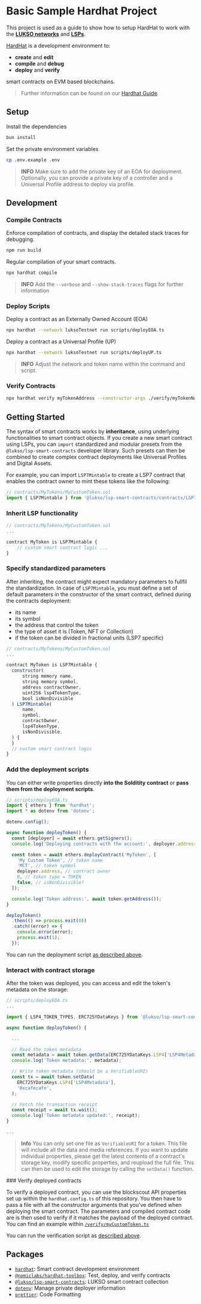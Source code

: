 # Basic Sample Hardhat Project

This project is used as a guide to show how to setup HardHat to work with the **[LUKSO networks](https://docs.lukso.tech/networks/mainnet/parameters)** and **[LSPs](https://docs.lukso.tech/contracts/introduction)**.

[HardHat](https://hardhat.org/docs) is a development environment to:

- **create** and **edit**
- **compile** and **debug**
- **deploy** and **verify**

smart contracts on EVM based blockchains.

> Further information can be found on our [Hardhat Guide](https://docs.lukso.tech/learn/smart-contract-developers/getting-started).

## Setup

Install the dependencies

```bash
bun install
```

Set the private environment variables

```bash
cp .env.example .env
```

> **INFO** Make sure to add the private key of an EOA for deployment. Optionally, you can provide a private key of a controller and a Universal Profile address to deploy via profile.

## Development

### Compile Contracts

Enforce compilation of contracts, and display the detailed stack traces for debugging.

```bash
npm run build
```

Regular compilation of your smart contracts.

```bash
npx hardhat compile
```

> **INFO** Add the `--verbose` and `--show-stack-traces` flags for further information

### Deploy Scripts

Deploy a contract as an Externally Owned Account (EOA)

```bash
npx hardhat --network luksoTestnet run scripts/deployEOA.ts
```

Deploy a contract as a Universal Profile (UP)

```bash
npx hardhat --network luksoTestnet run scripts/deployUP.ts
```

> **INFO** Adjust the network and token name within the command and script.

### Verify Contracts

```bash
npx hardhat verify myTokenAddress --constructor-args ./verify/myTokenName.ts --network luksoTestnet
```

## Getting Started

The syntax of smart contracts works by **inheritance**, using underlying functionalities to smart contract objects. If you create a new smart contract using LSPs, you can `import` standardized and modular presets from the `@lukso/lsp-smart-contracts` developer library. Such presets can then be combined to create complex contract deployments like Universal Profiles and Digital Assets.

For example, you can import `LSP7Mintable` to create a LSP7 contract that enables the contract owner to mint these tokens like the following:

```js
// contracts/MyTokens/MyCustomToken.sol
import { LSP7Mintable } from '@lukso/lsp-smart-contracts/contracts/LSP7DigitalAsset/presets/LSP7Mintable.sol';
```

### Inherit LSP functionality

```js
// contracts/MyTokens/MyCustomToken.sol
...

contract MyToken is LSP7Mintable {
    // custom smart contract logic ...
}
```

### Specify standardized parameters

After inheriting, the contract might expect mandatory parameters to fullfil the standardization. In case of `LSP7Mintable`, you must define a set of default parameters in the constructor of the smart contract, defined during the contracts deployment:

- its name
- its symbol
- the address that control the token
- the type of asset it is (Token, NFT or Collection)
- if the token can be divided in fractional units (LSP7 specific)

```js
// contracts/MyTokens/MyCustomToken.sol
...

contract MyToken is LSP7Mintable {
  constructor(
      string memory name,
      string memory symbol,
      address contractOwner,
      uint256 lsp4TokenType,
      bool isNonDivisible
  ) LSP7Mintable(
      name,
      symbol,
      contractOwner,
      lsp4TokenType,
      isNonDivisible,
  ) {
  }
  // custom smart contract logic
}
```

### Add the deployment scripts

You can either write properties directly **into the Solditity contract** or **pass them from the deployment scripts**.

```js
// scripts/deployEOA.ts
import { ethers } from 'hardhat';
import * as dotenv from 'dotenv';

dotenv.config();

async function deployToken() {
  const [deployer] = await ethers.getSigners();
  console.log('Deploying contracts with the account:', deployer.address);

  const token = await ethers.deployContract('MyToken', [
    'My Custom Token', // token name
    'MCT', // token symbol
    deployer.address, // contract owner
    0, // token type = TOKEN
    false, // isNonDivisible?
  ]);

  console.log('Token address:', await token.getAddress());
}

deployToken()
  .then(() => process.exit(0))
  .catch((error) => {
    console.error(error);
    process.exit(1);
  });
```

You can run the deployment script [as described above](#deploy-scripts).

### Interact with contract storage

After the token was deployed, you can access and edit the token's metadata on the storage:

```js
// scripts/deployEOA.ts
...

import { LSP4_TOKEN_TYPES, ERC725YDataKeys } from '@lukso/lsp-smart-contracts';

async function deployToken() {

  ...

  // Read the token metadata
  const metadata = await token.getData(ERC725YDataKeys.LSP4['LSP4Metadata']);
  console.log('Token metadata:', metadata);

  // Write token metadata (should be a VerifiableURI)
  const tx = await token.setData(
    ERC725YDataKeys.LSP4['LSP4Metadata'],
    '0xcafecafe',
  );

  // Fetch the transaction receipt
  const receipt = await tx.wait();
  console.log('Token metadata updated:', receipt);
}

...
```

> **Info** You can only set one file as `VerifiableURI` for a token. This file will include all the data and media references. If you want to update individual properties, please get the latest contents of a contract's storage key, modify specific properties, and reupload the full file. This can then be used to edit the storage by calling the `setData()` function.

### Verify deployed contracts

To verify a deployed contract, you can use the blockscout API properties set up within the `hardhat.config.ts` of this repository. You then have to pass a file with all the constructor arguments that you've defined when deploying the smart contract. The parameters and compiled contract code are is then used to verify if it matches the payload of the deployed contract. You can find an example within [`/verify/myCustomToken.ts`](./verify/myCustomToken.ts)

You can run the verification script as [described above](#verify-contracts).

## Packages

- [`hardhat`](https://hardhat.org/docs): Smart contract development environment
- [`@nomiclabs/hardhat-toolbox`](https://hardhat.org/hardhat-runner/plugins/nomicfoundation-hardhat-toolbox): Test, deploy, and verify contracts
- [`@lukso/lsp-smart-contracts`](https://docs.lukso.tech/tools/lsp-smart-contracts/getting-started): LUKSO smart contract collection
- [`dotenv`](https://www.npmjs.com/package/dotenv): Manage private deployer information
- [`prettier`](https://www.npmjs.com/package/prettier): Code Formatting
